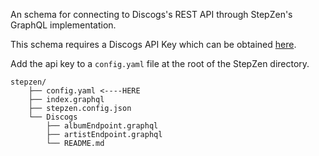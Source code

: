 An schema for connecting to Discogs's REST API through StepZen's GraphQL implementation.

This schema requires a Discogs API Key which can be obtained [here](hhttps://www.discogs.com/settings/developers). 

Add the api key to a `config.yaml` file at the root of the StepZen directory.
```
stepzen/
    ├── config.yaml <----HERE
    ├── index.graphql
    ├── stepzen.config.json
    └── Discogs
        ├── albumEndpoint.graphql
        ├── artistEndpoint.graphql
        └── README.md
```
